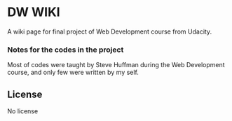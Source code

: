 # DW WIKI
A wiki page for final project of Web Development course from Udacity.

### Notes for the codes in the project
Most of codes were taught by Steve Huffman during the Web Development course, and only few were written by my self.

## License
No license

